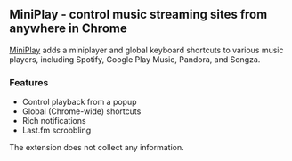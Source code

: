 ## MiniPlay - control music streaming sites from anywhere in Chrome
[MiniPlay](https://chrome.google.com/webstore/detail/miniplay/dfddfiedihbijfeacjamchlliogmjjnd) adds a miniplayer and global keyboard shortcuts to various music players, including Spotify, Google Play Music, Pandora, and Songza.

### Features

- Control playback from a popup
- Global (Chrome-wide) shortcuts
- Rich notifications
- Last.fm scrobbling

The extension does not collect any information.
